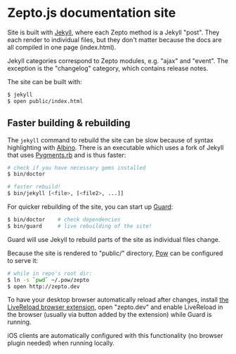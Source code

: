 Zepto.js documentation site
===========================

Site is built with [Jekyll][], where each Zepto method is a Jekyll "post". They
each render to individual files, but they don't matter because the docs are all
compiled in one page (index.html).

Jekyll categories correspond to Zepto modules, e.g. "ajax" and "event". The
exception is the "changelog" category, which contains release notes.

The site can be built with:

~~~ sh
$ jekyll
$ open public/index.html
~~~

Faster building & rebuilding
----------------------------

The `jekyll` command to rebuild the site can be slow because of syntax
highlighting with [Albino][]. There is an executable which uses a fork of Jekyll
that uses [Pygments.rb][] and is thus faster:

~~~ sh
# check if you have necessary gems installed
$ bin/doctor

# faster rebuild!
$ bin/jekyll [<file>, [<file2>, ...]]
~~~

For quicker rebuilding of the site, you can start up [Guard][]:

~~~ sh
$ bin/doctor    # check dependencies
$ bin/guard     # live rebuilding of the site!
~~~

Guard will use Jekyll to rebuild parts of the site as individual files change.

Because the site is rendered to "public/" directory, [Pow][] can be configured
to serve it:

~~~ sh
# while in repo's root dir:
$ ln -s `pwd` ~/.pow/zepto
$ open http://zepto.dev
~~~

To have your desktop browser automatically reload after changes, install [the
LiveReload browser extension][lr], open "zepto.dev" and enable LiveReload in the
browser (usually via button added by the extension) while Guard is running.

iOS clients are automatically configured with this functionality (no browser
plugin needed) when running locally.


  [jekyll]: http://jekyllrb.com/
  [pow]: http://pow.cx/
  [lr]: http://help.livereload.com/kb/general-use/browser-extensions
  [albino]: https://github.com/github/albino#readme
  [pygments.rb]: https://github.com/tmm1/pygments.rb#readme
  [guard]: https://github.com/guard/guard#readme
